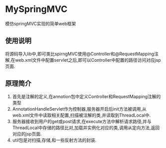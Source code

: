 # MySpringMVC
模仿springMVC实现的简单web框架


## 使用说明
将源码导入lib中,即可类比spirngMVC使用@Controller和@RequestMapping注解,在web.xml文件中配置servlet之后,即可以Controller中配置的路径访问对应jsp页面.

## 原理简介
1. 首先是注解的定义,在annotion包中定义Controller和RequestMapping注解的类型
2. AnnotationHandleServlet作为控制器,服务器开启后init方法被调用,从web.xml文件中读取相关配置,扫描被注解的类,并读取到ThreadLocal中.
3. 服务器接收到用户的get或post请求,在execute方法中解析请求路径,并与ThreadLocal中存储的路径比对,加载并实例化对应的类,调用从定向方法,返回对应的jsp页面.
4. util包是对扫描,存储,和一些反射方法的封装.

